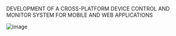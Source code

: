 DEVELOPMENT OF A CROSS-PLATFORM DEVICE CONTROL AND MONITOR SYSTEM FOR MOBILE AND WEB APPLICATIONS

![image](https://github.com/CENASWESLEY/EV-Fleet/blob/d40ab8430ee503db2db4255ef28f4679d644cebd/Cover.png)
